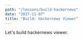 ```yaml
---
path: "/lessons/build-hackernews"
date: "2017-11-07"
title: "Build: Hackernews Viewer"
---
```


Let's build hackernews viewer.
